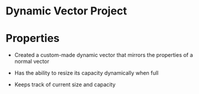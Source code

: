 # Dynamic Vector Project

# Properties

* Created a custom-made dynamic vector that mirrors the properties of a normal vector

* Has the ability to resize its capacity dynamically when full

* Keeps track of current size and capacity 
